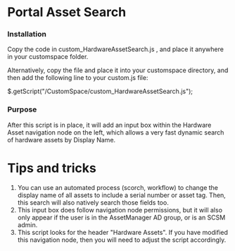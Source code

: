 # Portal Asset Search
### Installation
Copy the code in custom_HardwareAssetSearch.js , and place it anywhere in your customspace folder. 

Alternatively, copy the file and place it into your customspace directory, and then add the following line to your custom.js file:

$.getScript("/CustomSpace/custom_HardwareAssetSearch.js");

### Purpose

After this script is in place, it will add an input box within the Hardware Asset navigation node on the left, which allows a very fast dynamic search of hardware assets by Display Name. 



# Tips and tricks
1. You can use an automated process (scorch, workflow) to change the display name of all assets to include a serial number or asset tag. Then, this search will also natively search those fields too.
2. This input box does follow navigation node permissions, but it will also only appear if the user is in the AssetManager AD group, or is an SCSM admin. 
3. This script looks for the header "Hardware Assets". If you have modified this navigation node, then you will need to adjust the script accordingly.
